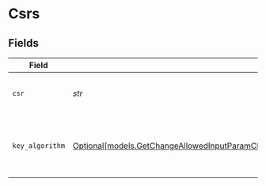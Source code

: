 # Csrs


## Fields

| Field                                                                                                                                                                                                                      | Type                                                                                                                                                                                                                       | Required                                                                                                                                                                                                                   | Description                                                                                                                                                                                                                |
| -------------------------------------------------------------------------------------------------------------------------------------------------------------------------------------------------------------------------- | -------------------------------------------------------------------------------------------------------------------------------------------------------------------------------------------------------------------------- | -------------------------------------------------------------------------------------------------------------------------------------------------------------------------------------------------------------------------- | -------------------------------------------------------------------------------------------------------------------------------------------------------------------------------------------------------------------------- |
| `csr`                                                                                                                                                                                                                      | *str*                                                                                                                                                                                                                      | :heavy_check_mark:                                                                                                                                                                                                         | String with PEM formatted CSR.                                                                                                                                                                                             |
| `key_algorithm`                                                                                                                                                                                                            | [Optional[models.GetChangeAllowedInputParamChangesResponse200ApplicationVndAkamaiCpsCsrV2PlusJSONKeyAlgorithm]](../models/getchangeallowedinputparamchangesresponse200applicationvndakamaicpscsrv2plusjsonkeyalgorithm.md) | :heavy_minus_sign:                                                                                                                                                                                                         | Key algorithm of the certificate, either `ECDSA` or `RSA`.                                                                                                                                                                 |